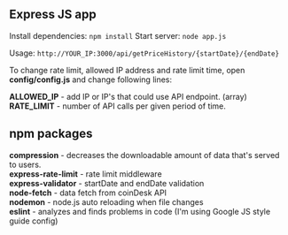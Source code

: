 ## Express JS app

Install dependencies: `npm install`
Start server: `node app.js`

Usage: `http://YOUR_IP:3000/api/getPriceHistory/{startDate}/{endDate}`

To change rate limit, allowed IP address and rate limit time, open **config/config.js** and change following lines:

**ALLOWED_IP** - add IP or IP's that could use API endpoint. (array)  
**RATE_LIMIT** - number of API calls per given period of time.  
  
## npm packages
**compression** - decreases the downloadable amount of data that's served to users.  
**express-rate-limit** - rate limit middleware  
**express-validator** - startDate and endDate validation  
**node-fetch** - data fetch from coinDesk API  
**nodemon** - node.js auto reloading when file changes  
**eslint** - analyzes and finds problems in code (I'm using Google JS style guide config) 